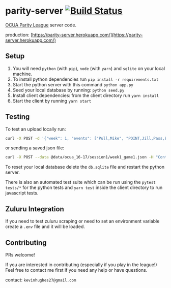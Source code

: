 parity-server [![Build Status](https://travis-ci.org/kevinhughes27/parity-server.svg?branch=master)](https://travis-ci.org/kevinhughes27/parity-server)
=============

[OCUA Parity League](http://www.ocua.ca/Parity-League) server code.

production: [https://parity-server.herokuapp.com/](https://parity-server.herokuapp.com/)


Setup
-----

1. You will need `python` (with `pip`), `node` (with `yarn`) and `sqlite` on your local machine.
2. To install python dependencies run `pip install -r requirements.txt`
3. Start the python server with this command `python app.py`
4. Seed your local database by running: `python seed.py`
4. Install client dependencies: from the client directory run `yarn install`
5. Start the client by running `yarn start`

Testing
-------

To test an upload locally run:

```sh
curl -X POST -d '{"week": 1, "events": ["Pull,Mike", "POINT,Jill,Pass,Bob"]}' -H "Content-Type: application/json" http://localhost:5000/upload
```

or sending a saved json file:

```sh
curl -X POST --data @data/ocua_16-17/session1/week1_game1.json -H "Content-Type: application/json" http://localhost:5000/upload
```

To reset your local database delete the `db.sqlite` file and restart the python server.

There is also an automated test suite which can be run using the `pytest tests/*` for the python tests and `yarn test` inside the client directory to run javascript tests.


Zuluru Integration
------------------

If you need to test zuluru scraping or need to set an environment variable create a `.env` file and it will be loaded.


Contributing
------------

PRs welcome!

If you are interested in contributing (especially if you play in the league!) Feel free to contact me first if you need any help or have questions.

contact: `kevinhughes27@gmail.com`
